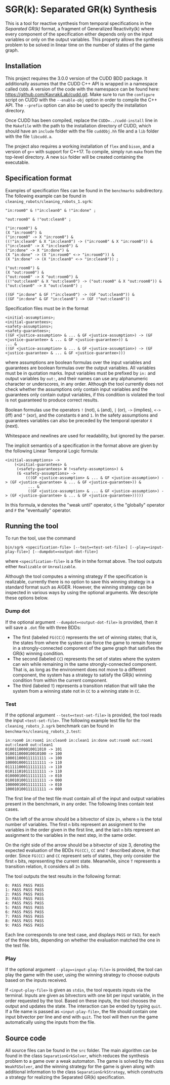 # SGR(k): Separated GR(k) Synthesis

This is a tool for reactive synthesis from temporal specifications in the *Separated GR(k)* format, a fragment of Generalized Reactivity(k) where every component of the specification either depends only on the input variables or only on the output variables. This property allows the synthesis problem to be solved in linear time on the number of states of the game graph.

## Installation

This project requires the 3.0.0 version of the CUDD BDD package. It additionally assumes that the CUDD C++ API is wrapped in a namespace called ``CUDD``. A version of the code with the namespace can be found here: https://github.com/KavrakiLab/cudd.git. Make sure to run the ``configure`` script on CUDD with the ``--enable-obj`` option in order to compile the C++ API. The ``--prefix`` option can also be used to specify the installation directory.

Once CUDD has been compiled, replace the ``CUDD=../cudd-install`` line in the ``Makefile`` with the path to the installation directory of CUDD, which should have an ``include`` folder with the file ``cuddObj.hh`` file and a ``lib`` folder with the file ``libcudd.a``.

The project also requires a working installation of ``flex`` and ``bison``, and a version of ``g++`` with support for C++17. To compile, simply run ``make`` from the top-level directory. A new ``bin`` folder will be created containing the executable.

## Specification format

Examples of specification files can be found in the ``benchmarks`` subdirectory. The following example can be found in ``cleaning_robots/cleaning_robots_1.sgrk``:

```
"in:room0" & !"in:clean0" & !"in:done" ;

"out:room0" & !"out:clean0" ;

("in:room0") &
(X "in:room0") &
("in:room0" -> X "in:room0") &
((!"in:clean0" & X "in:clean0") -> ("in:room0" & X "in:room0")) &
("in:clean0" -> X "in:clean0") &
("in:done" -> X "in:done") &
(X "in:done" -> (X "in:room0" <-> "in:room0")) &
(X "in:done" -> (X "in:clean0" <-> "in:clean0")) ;

("out:room0") &
(X "out:room0") &
("out:room0" -> X "out:room0") &
((!"out:clean0" & X "out:clean0") -> ("out:room0" & X "out:room0")) &
("out:clean0" -> X "out:clean0") ;

((GF "in:done" & GF !"in:clean0") -> (GF "out:clean0")) &
((GF "in:done" & GF "in:clean0") -> (GF !"out:clean0"))
```

Specification files must be in the format

```
<initial-assumptions>;
<initial-guarantees>;
<safety-assumptions>;
<safety-guarantees>;
((GF <justice-assumption> & ... & GF <justice-assumption>) -> (GF <justice-guarantee> & ... & GF <justice-guarantee>)) &
... &
((GF <justice-assumption> & ... & GF <justice-assumption>) -> (GF <justice-guarantee> & ... & GF <justice-guarantee>)))
```

where assumptions are boolean formulas over the input variables and guarantees are boolean formulas over the output variables. All variables must be in quotation marks. Input variables must be prefixed by ``in:`` and output variables by ``out:``, and their names can use any alphanumeric character or underscores, in any order. Although the tool currently does not check whether the assumptions only contain input variables and the guarantees only contain output variables, if this condition is violated the tool is not guaranteed to produce correct results.

Boolean formulas use the operators ``!`` (not), ``&`` (and), ``|`` (or), ``->`` (implies), ``<->`` (iff) and ``^`` (xor), and the constants ``0`` and ``1``. In the safety assumptions and guarantees variables can also be preceded by the temporal operator ``X`` (next).

Whitespace and newlines are used for readability, but ignored by the parser.

The implicit semantics of a specification in the format above are given by the following Linear Temporal Logic formula:

```
<initial-assumptions> ->
    (<initial-guarantees> &
     (<safety-guarantees> W !<safety-assumptions>) &
     (G <safety-assumptions> ->
         (((GF <justice-assumption> & ... & GF <justice-assumption>) -> (GF <justice-guarantee> & ... & GF <justice-guarantee>)) &
          ... &
          ((GF <justice-assumption> & ... & GF <justice-assumption>) -> (GF <justice-guarantee> & ... & GF <justice-guarantee>)))))
```

In this formula, ``W`` denotes the "weak until" operator, ``G`` the "globally" operator and ``F`` the "eventually" operator.

## Running the tool

To run the tool, use the command

```
bin/sgrk <specification-file> [--test=<test-set-file>] [--play=<input-play-file>] [--dumpdot=<output-dot-file>]
```

where ``<specification-file>`` is a file in tnhe format above. The tool outputs either ``Realizable`` or ``Unrealizable``.

Although the tool computes a winning strategy if the specification is realizable, currently there is no option to save this winning strategy in a standard format such as AIGER. However, the winning strategy can be inspected in various ways by using the optional arguments. We descripte these options below.

### Dump dot

If the optional argument ``--dumpdot=<output-dot-file>`` is provided, then it will save a ``.dot`` file with three BDDs:

* The first (labeled ``FG(CC)``) represents the set of winning states; that is, the states from where the system can force the game to remain forever in a strongly-connected component of the game graph that satisfies the GR(k) winning condition.
* The second (labeled ``CC``) represents the set of states where the system can win while remaining in the same strongly-connected component. That is, as long as the environment does not move to a different component, the system has a strategy to satisfy the GR(k) winning condition from within the current component.
* The third (labeled ``T``) represents a transition relation that will take the system from a winning state not in ``CC`` to a winning state in ``CC``.

### Test

If the optional argument ``--test=<test-set-file>`` is provided, the tool reads the input ``<test-set-file>``. The following example test file for the ``cleaning_robots_2.sgrk`` benchmark can be found in ``benchmarks/cleaning_robots_2.test``:

```
in:room0 in:room1 in:clean0 in:clean1 in:done out:room0 out:room1 out:clean0 out:clean1
010011000010011010 -> 101
010011000010010100 -> 100
100011000111111111 -> 100
100001000111111111 -> 110
011111000111111111 -> 110
010111010111111111 -> 110
010000100111111111 -> 010
010010100111111111 -> 000
100000100111111111 -> 010
100010100111111111 -> 000
```

The first line of the test file must contain all of the input and output variables present in the benchmark, in any order. The following lines contain test cases.

On the left of the arrow should be a bitvector of size ``2n``, where ``n`` is the total number of variables. The first ``n`` bits represent an assignment to the variables in the order given in the first line, and the last ``n`` bits represent an assignment to the variables in the next step, in the same order.

On the right side of the arrow should be a bitvector of size 3, denoting the expected evaluation of the BDDs ``FG(CC)``, ``CC`` and ``T`` described above, in that order. Since ``FG(CC)`` and ``CC`` represent sets of states, they only consider the first ``n`` bits, representing the current state. Meanwhile, since ``T`` represents a transition relation, it considers all ``2n`` bits.

The tool outputs the test results in the following format:

```
0: PASS PASS PASS
1: PASS PASS PASS
2: PASS PASS PASS
3: PASS PASS PASS
4: PASS PASS PASS
5: PASS PASS PASS
6: PASS PASS PASS
7: PASS PASS PASS
8: PASS PASS PASS
9: PASS PASS PASS
```

Each line corresponds to one test case, and displays ``PASS`` or ``FAIL`` for each of the three bits, depending on whether the evaluation matched the one in the test file.

### Play

If the optional argument ``--play=<input-play-file>`` is provided, the tool can play the game with the user, using the winning strategy to choose outputs based on the inputs received.

If ``<input-play-file>`` is given as ``stdin``, the tool requests inputs via the terminal. Inputs are given as bitvectors with one bit per input variable, in the order requested by the tool. Based on these inputs, the tool chooses the output and updates the state. The interaction can be ended by typing ``quit``. If a file name is passed as ``<input-play-file>``, the file should contain one input bitvector per line and end with ``quit``. The tool will then run the game automatically using the inputs from the file.

## Source code

All source files can be found in the ``src`` folder. The main algorithm can be found in the class ``SeparationGrkSolver``, which reduces the synthesis problem to a game over a weak automaton. The game is solved by the class ``WeakFGSolver``, and the winning strategy for the game is given along with additional information to the class ``SeparationGrkStrategy``, which constructs a strategy for realizing the Separated GR(k) specification.
